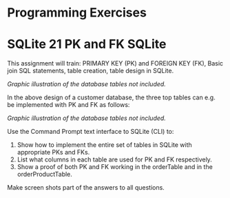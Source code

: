 # Programming Exercises #
# SQLite 21 PK and FK SQLite

This assignment will train: PRIMARY KEY (PK) and FOREIGN KEY (FK), Basic join
SQL statements, table creation, table design in SQLite.

*Graphic illustration of the database tables not included.*

In the above design of a customer database, the three top tables can e.g. be
implemented with PK and FK as follows:

*Graphic illustration of the database tables not included.*

Use the Command Prompt text interface to SQLite (CLI) to:

 1. Show how to implement the entire set of tables in SQLite with appropriate
    PKs and FKs.
 2. List what columns in each table are used for PK and FK respectively.
 3. Show a proof of both PK and FK working in the orderTable and in the
    orderProductTable.

Make screen shots part of the answers to all questions.


